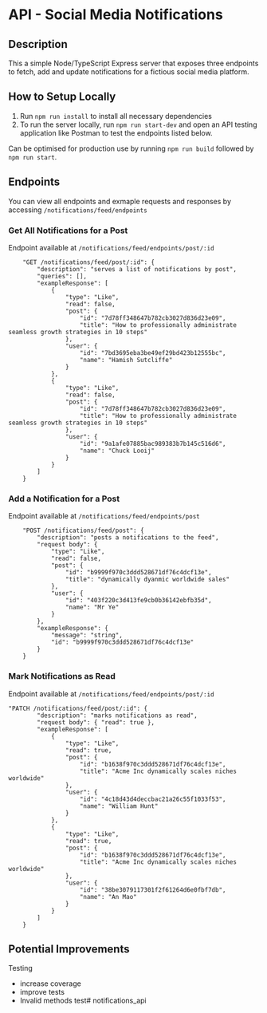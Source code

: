 # API - Social Media Notifications

## Description
    
This a simple Node/TypeScript Express server that exposes three endpoints to fetch, add and update notifications for a fictious social media platform.

## How to Setup Locally

1. Run `npm run install` to install all necessary dependencies
2. To run the server locally, run `npm run start-dev` and open an API testing application like Postman to test the endpoints listed below.

Can be optimised for production use by running `npm run build` followed by `npm run start`.

## Endpoints

You can view all endpoints and exmaple requests and responses by accessing `/notifications/feed/endpoints`

### Get All Notifications for a Post

Endpoint available at `/notifications/feed/endpoints/post/:id`

```
    "GET /notifications/feed/post/:id": {
        "description": "serves a list of notifications by post",
        "queries": [],
        "exampleResponse": [
            {
                "type": "Like",
                "read": false,
                "post": {
                    "id": "7d78ff348647b782cb3027d836d23e09",
                    "title": "How to professionally administrate seamless growth strategies in 10 steps"
                },
                "user": {
                    "id": "7bd3695eba3be49ef29bd423b12555bc",
                    "name": "Hamish Sutcliffe"
                }
            },
            {
                "type": "Like",
                "read": false,
                "post": {
                    "id": "7d78ff348647b782cb3027d836d23e09",
                    "title": "How to professionally administrate seamless growth strategies in 10 steps"
                },
                "user": {
                    "id": "9a1afe07885bac989383b7b145c516d6",
                    "name": "Chuck Looij"
                }
            }
        ]
    }
```

### Add a Notification for a Post

Endpoint available at `/notifications/feed/endpoints/post`

```
    "POST /notifications/feed/post": {
        "description": "posts a notifications to the feed",
        "request body": {
            "type": "Like",
            "read": false,
            "post": {
                "id": "b9999f970c3ddd528671df76c4dcf13e",
                "title": "dynamically dyanmic worldwide sales"
            },
            "user": {
                "id": "403f220c3d413fe9cb0b36142ebfb35d",
                "name": "Mr Ye"
            }
        },
        "exampleResponse": {
            "message": "string",
            "id": "b9999f970c3ddd528671df76c4dcf13e"
        }
    }
```
### Mark Notifications as Read

Endpoint available at `/notifications/feed/endpoints/post/:id`

```
"PATCH /notifications/feed/post/:id": {
        "description": "marks notifications as read",
        "request body": { "read": true },
        "exampleResponse": [
            {
                "type": "Like",
                "read": true,
                "post": {
                    "id": "b1638f970c3ddd528671df76c4dcf13e",
                    "title": "Acme Inc dynamically scales niches worldwide"
                },
                "user": {
                    "id": "4c18d43d4deccbac21a26c55f1033f53",
                    "name": "William Hunt"
                }
            },
            {
                "type": "Like",
                "read": true,
                "post": {
                    "id": "b1638f970c3ddd528671df76c4dcf13e",
                    "title": "Acme Inc dynamically scales niches worldwide"
                },
                "user": {
                    "id": "38be3079117301f2f61264d6e0fbf7db",
                    "name": "An Mao"
                }
            }
        ]
    }
```
## Potential Improvements


Testing 
- increase coverage
- improve tests
- Invalid methods test# notifications_api
